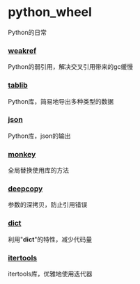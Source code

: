 # python_wheel
Python的日常

### [weakref](./weakref/weakref_test.py)
Python的弱引用，解决交叉引用带来的gc缓慢

### [tablib](./tablib/tablib_test.py)
Python库，简易地导出多种类型的数据

### [json](./json/json_test.py)
Python库，json的输出

### [monkey](./monkey/monkey_test.py)
全局替换使用库的方法

### [deepcopy](./deepcopy/deepcopy_test.py)
参数的深拷贝，防止引用错误

### [dict](./dict/dict_test.py)
利用"__dict__"的特性，减少代码量

### [itertools](./itertools/itertools_test.py)
itertools库，优雅地使用迭代器
